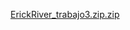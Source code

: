 [ErickRiver_trabajo3.zip.zip](https://github.com/user-attachments/files/17967844/ErickRiver_trabajo3.zip.zip)
